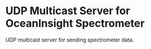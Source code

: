 # UDP Multicast Server for OceanInsight Spectrometer
UDP multicast server for sending spectrometer data.
